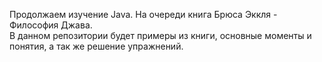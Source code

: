 Продолжаем изучение Java. На очереди книга Брюса Эккля - Философия Джава.\
В данном репозитории будет примеры из книги, основные моменты и понятия, а так же решение упражнений. 
